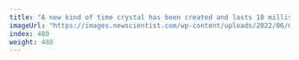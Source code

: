 ```yaml
---
title: "A new kind of time crystal has been created and lasts 10 milliseconds"
imageUrl: "https://images.newscientist.com/wp-content/uploads/2022/06/09173249/SEI_108685737.jpg?width=600"
index: 480
weight: 480
---
```

